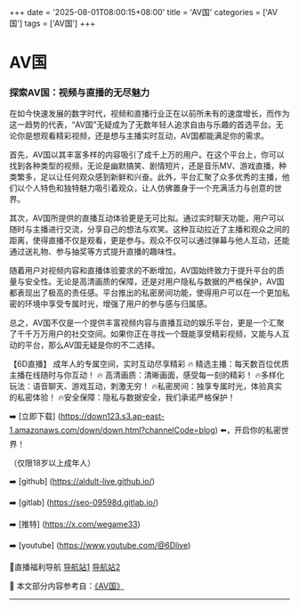 +++
date = '2025-08-01T08:00:15+08:00'
title = 'AV国'
categories = ['AV国']
tags = ['AV国']
+++

# AV国

### 探索AV国：视频与直播的无尽魅力

在如今快速发展的数字时代，视频和直播行业正在以前所未有的速度增长，而作为这一趋势的代表，“AV国”无疑成为了无数年轻人追求自由与乐趣的首选平台。无论你是想观看精彩视频，还是想与主播实时互动，AV国都能满足你的需求。

首先，AV国以其丰富多样的内容吸引了成千上万的用户。在这个平台上，你可以找到各种类型的视频，无论是幽默搞笑、剧情短片，还是音乐MV、游戏直播，种类繁多，足以让任何观众感到新鲜和兴奋。此外，平台汇聚了众多优秀的主播，他们以个人特色和独特魅力吸引着观众，让人仿佛置身于一个充满活力与创意的世界。

其次，AV国所提供的直播互动体验更是无可比拟。通过实时聊天功能，用户可以随时与主播进行交流，分享自己的想法与欢笑。这种互动拉近了主播和观众之间的距离，使得直播不仅是观看，更是参与。观众不仅可以通过弹幕与他人互动，还能通过送礼物、参与抽奖等方式提升直播的趣味性。

随着用户对视频内容和直播体验要求的不断增加，AV国始终致力于提升平台的质量与安全性。无论是高清画质的保障，还是对用户隐私与数据的严格保护，AV国都表现出了极高的责任感。平台推出的私密房间功能，使得用户可以在一个更加私密的环境中享受专属时光，增强了用户的参与感与归属感。

总之，AV国不仅是一个提供丰富视频内容与直播互动的娱乐平台，更是一个汇聚了千千万万用户的社交空间。如果你正在寻找一个既能享受精彩视频，又能与人互动的平台，那么AV国无疑是你的不二选择。

【6D直播】
成年人的专属空间，实时互动尽享精彩
🔥 精选主播：每天数百位优质主播在线随时与你互动！
🔥 高清画质：清晰画面，感受每一刻的精彩！
🔥多样化玩法：语音聊天、游戏互动，刺激无穷！
🔥私密房间：独享专属时光，体验真实的私密体验！
🔥安全保障：隐私与数据安全，我们承诺严格保护！

➡️ [立即下载] (https://down123.s3.ap-east-1.amazonaws.com/down/down.html?channelCode=blog) ⬅️，开启你的私密世界！

（仅限18岁以上成年人）

➡️ [github] (https://aldult-live.github.io/)

➡️ [gitlab] (https://seo-09598d.gitlab.io/)

➡️ [推特] (https://x.com/wegame33)

➡️ [youtube] (https://www.youtube.com/@6Dlive)

🔞直播福利导航 [导航站1](https://webstack-86085a.gitlab.io/) [导航站2](https://onlygit123-2.github.io/)


📘 本文部分内容参考自：[《AV国》](https://github.com/tata25721/tata)

---
